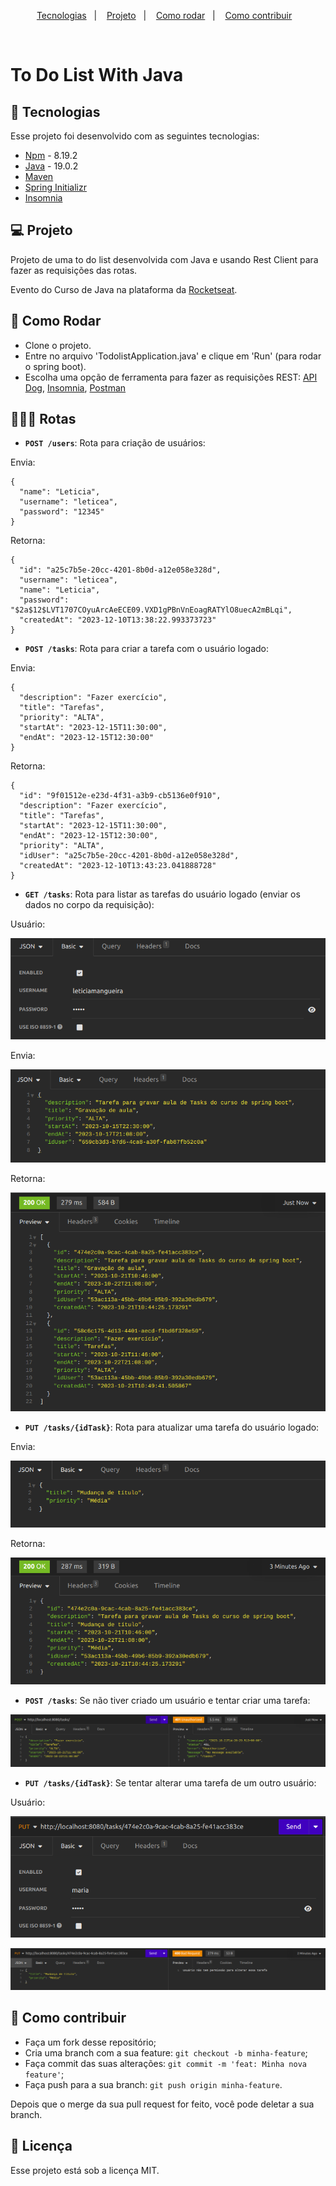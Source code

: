 <p align="center">
  <a href="#-tecnologias">Tecnologias</a>&nbsp;&nbsp;&nbsp;|&nbsp;&nbsp;&nbsp;
  <a href="#-projeto">Projeto</a>&nbsp;&nbsp;&nbsp;|&nbsp;&nbsp;&nbsp;
  <a href="#-como-rodar">Como rodar</a>&nbsp;&nbsp;&nbsp;|&nbsp;&nbsp;&nbsp;
  <a href="#-como-contribuir">Como contribuir</a>&nbsp;&nbsp;&nbsp;
  </p>

<br>

# To Do List With Java

## 🚀 Tecnologias

Esse projeto foi desenvolvido com as seguintes tecnologias:

- [Npm](https://www.npmjs.com/) - 8.19.2
- [Java](https://www.java.com/pt-BR/) - 19.0.2
- [Maven](https://maven.apache.org/)
- [Spring Initializr](https://start.spring.io/)
- [Insomnia](https://insomnia.rest/download)

## 💻 Projeto

Projeto de uma to do list desenvolvida com Java e usando Rest Client para fazer as requisições das rotas.

Evento do Curso de Java na plataforma da [Rocketseat](https://www.rocketseat.com.br/).

## 🚀 Como Rodar

- Clone o projeto.
- Entre no arquivo 'TodolistApplication.java' e clique em 'Run' (para rodar o spring boot).
- Escolha uma opção de ferramenta para fazer as requisições REST: [API Dog](https://apidog.com/download/), [Insomnia](https://insomnia.rest/download), [Postman](https://www.postman.com/downloads/)

## 👩🏿‍💻 Rotas

- **`POST /users`**: Rota para criação de usuários:

Envia:

```
{
  "name": "Leticia",
  "username": "leticea",
  "password": "12345"
}
```

Retorna:

```
{
  "id": "a25c7b5e-20cc-4201-8b0d-a12e058e328d",
  "username": "leticea",
  "name": "Leticia",
  "password": "$2a$12$LVT1707COyuArcAeECE09.VXD1gPBnVnEoagRATYlO8uecA2mBLqi",
  "createdAt": "2023-12-10T13:38:22.993373723"
}
```

- **`POST /tasks`**: Rota para criar a tarefa com o usuário logado:

Envia:

```
{
  "description": "Fazer exercício",
  "title": "Tarefas",
  "priority": "ALTA",
  "startAt": "2023-12-15T11:30:00",
  "endAt": "2023-12-15T12:30:00"
}
```

Retorna:

```
{
  "id": "9f01512e-e23d-4f31-a3b9-cb5136e0f910",
  "description": "Fazer exercício",
  "title": "Tarefas",
  "startAt": "2023-12-15T11:30:00",
  "endAt": "2023-12-15T12:30:00",
  "priority": "ALTA",
  "idUser": "a25c7b5e-20cc-4201-8b0d-a12e058e328d",
  "createdAt": "2023-12-10T13:43:23.041888728"
}
```

- **`GET /tasks`**: Rota para listar as tarefas do usuário logado (enviar os dados no corpo da requisição):

Usuário:

<p align="center">
  <img alt="" src=".github/image3.png">
</p>

Envia:

<p align="center">
  <img alt="" src=".github/image6.png">
</p>

Retorna:

<p align="center">
  <img alt="" src=".github/image7.png">
</p>

- **`PUT /tasks/{idTask}`**: Rota para atualizar uma tarefa do usuário logado:

Envia:

<p align="center">
  <img alt="" src=".github/image8.png">
</p>

Retorna:

<p align="center">
  <img alt="" src=".github/image9.png">
</p>

- **`POST /tasks`**: Se não tiver criado um usuário e tentar criar uma tarefa:

<p align="center">
  <img alt="" src=".github/image10.png">
</p>

- **`PUT /tasks/{idTask}`**: Se tentar alterar uma tarefa de um outro usuário:

Usuário:

<p align="center">
  <img alt="" src=".github/image11.png">
</p>

<p align="center">
  <img alt="" src=".github/image12.png">
</p>

## 🤔 Como contribuir

- Faça um fork desse repositório;
- Cria uma branch com a sua feature: `git checkout -b minha-feature`;
- Faça commit das suas alterações: `git commit -m 'feat: Minha nova feature'`;
- Faça push para a sua branch: `git push origin minha-feature`.

Depois que o merge da sua pull request for feito, você pode deletar a sua branch.

## 📝 Licença

Esse projeto está sob a licença MIT.
